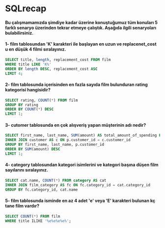 # SQLrecap

#### Bu çalışmamamızda şimdiye kadar üzerine konuştuğumuz tüm konuları 5 farklı senaryo üzerinden tekrar etmeye çalıştık. Aşağıda ilgili senaryoları bulabilirsiniz.
#### 1- film tablosundan 'K' karakteri ile başlayan en uzun ve replacenet_cost u en düşük 4 filmi sıralayınız.

```SQL
SELECT title, length, replacement_cost FROM film
WHERE title LIKE 'K%'
ORDER BY length DESC, replacement_cost ASC
LIMIT 4;
```

#### 2- film tablosunda içerisinden en fazla sayıda film bulunduran rating kategorisi hangisidir?

```SQL
SELECT rating, COUNT(*) FROM film
GROUP BY rating
ORDER BY COUNT(*) DESC
LIMIT 1;
```

#### 3- cutomer tablosunda en çok alışveriş yapan müşterinin adı nedir?

```SQL
SELECT first_name, last_name, SUM(amount) AS total_amount_of_spending FROM payment AS p
INNER JOIN customer AS c ON p.customer_id = c.customer_id
GROUP BY first_name, last_name, p.customer_id
ORDER BY SUM(amount) DESC
LIMIT 1;
```
#### 4- category tablosundan kategori isimlerini ve kategori başına düşen film sayılarını sıralayınız.

```SQL
SELECT cat.name, COUNT(*) FROM category AS cat
INNER JOIN film_category AS fc ON fc.category_id = cat.category_id
GROUP BY fc.category_id, cat.name
```
#### 5- film tablosunda isminde en az 4 adet 'e' veya 'E' karakteri bulunan kç tane film vardır?

```SQL
SELECT COUNT(*) FROM film
WHERE title ILIKE '%e%e%e%e%';
```
